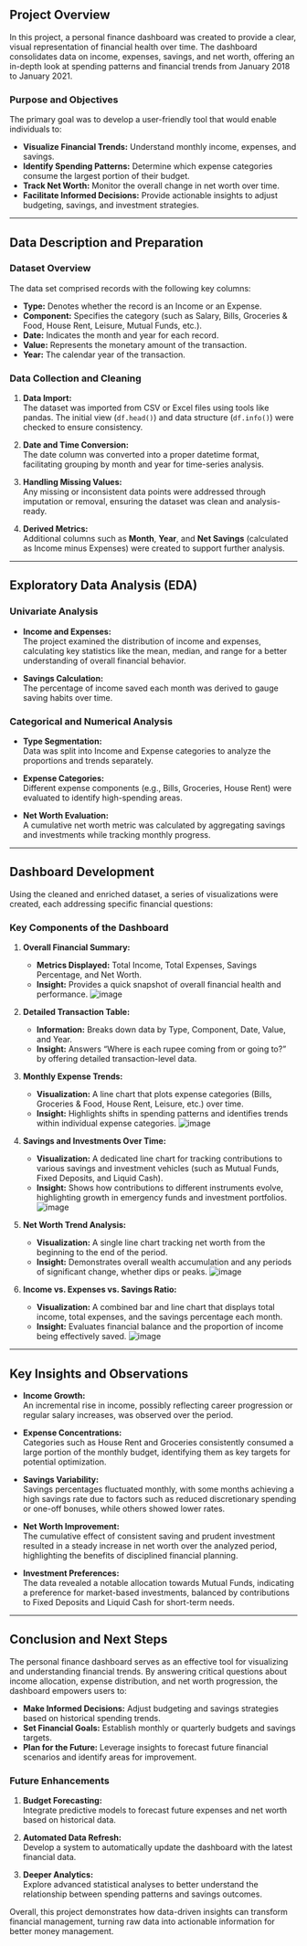 ## Project Overview

In this project, a personal finance dashboard was created to provide a clear, visual representation of financial health over time. The dashboard consolidates data on income, expenses, savings, and net worth, offering an in-depth look at spending patterns and financial trends from January 2018 to January 2021.

### Purpose and Objectives

The primary goal was to develop a user-friendly tool that would enable individuals to:
- **Visualize Financial Trends:** Understand monthly income, expenses, and savings.
- **Identify Spending Patterns:** Determine which expense categories consume the largest portion of their budget.
- **Track Net Worth:** Monitor the overall change in net worth over time.
- **Facilitate Informed Decisions:** Provide actionable insights to adjust budgeting, savings, and investment strategies.

---

## Data Description and Preparation

### Dataset Overview

The data set comprised records with the following key columns:
- **Type:** Denotes whether the record is an Income or an Expense.
- **Component:** Specifies the category (such as Salary, Bills, Groceries & Food, House Rent, Leisure, Mutual Funds, etc.).
- **Date:** Indicates the month and year for each record.
- **Value:** Represents the monetary amount of the transaction.
- **Year:** The calendar year of the transaction.

### Data Collection and Cleaning

1. **Data Import:**  
   The dataset was imported from CSV or Excel files using tools like pandas. The initial view (`df.head()`) and data structure (`df.info()`) were checked to ensure consistency.

2. **Date and Time Conversion:**  
   The date column was converted into a proper datetime format, facilitating grouping by month and year for time-series analysis.

3. **Handling Missing Values:**  
   Any missing or inconsistent data points were addressed through imputation or removal, ensuring the dataset was clean and analysis-ready.

4. **Derived Metrics:**  
   Additional columns such as **Month**, **Year**, and **Net Savings** (calculated as Income minus Expenses) were created to support further analysis.

---

## Exploratory Data Analysis (EDA)

### Univariate Analysis

- **Income and Expenses:**  
  The project examined the distribution of income and expenses, calculating key statistics like the mean, median, and range for a better understanding of overall financial behavior.

- **Savings Calculation:**  
  The percentage of income saved each month was derived to gauge saving habits over time.


### Categorical and Numerical Analysis

- **Type Segmentation:**  
  Data was split into Income and Expense categories to analyze the proportions and trends separately.

- **Expense Categories:**  
  Different expense components (e.g., Bills, Groceries, House Rent) were evaluated to identify high-spending areas.

- **Net Worth Evaluation:**  
  A cumulative net worth metric was calculated by aggregating savings and investments while tracking monthly progress.

---

## Dashboard Development

Using the cleaned and enriched dataset, a series of visualizations were created, each addressing specific financial questions:

### Key Components of the Dashboard

1. **Overall Financial Summary:**  
   - **Metrics Displayed:** Total Income, Total Expenses, Savings Percentage, and Net Worth.  
   - **Insight:** Provides a quick snapshot of overall financial health and performance.
![image](https://github.com/user-attachments/assets/e7dfba02-6028-453d-be0a-e70344f53130)

2. **Detailed Transaction Table:**  
   - **Information:** Breaks down data by Type, Component, Date, Value, and Year.  
   - **Insight:** Answers “Where is each rupee coming from or going to?” by offering detailed transaction-level data.
     
3. **Monthly Expense Trends:**  
   - **Visualization:** A line chart that plots expense categories (Bills, Groceries & Food, House Rent, Leisure, etc.) over time.  
   - **Insight:** Highlights shifts in spending patterns and identifies trends within individual expense categories.
![image](https://github.com/user-attachments/assets/f1c193d5-99bc-451e-8432-d832234b8b80)
4. **Savings and Investments Over Time:**  
   - **Visualization:** A dedicated line chart for tracking contributions to various savings and investment vehicles (such as Mutual Funds, Fixed Deposits, and Liquid Cash).  
   - **Insight:** Shows how contributions to different instruments evolve, highlighting growth in emergency funds and investment portfolios.
![image](https://github.com/user-attachments/assets/2f845914-15f5-4d61-a080-842e4a3e6a9c)

5. **Net Worth Trend Analysis:**  
   - **Visualization:** A single line chart tracking net worth from the beginning to the end of the period.  
   - **Insight:** Demonstrates overall wealth accumulation and any periods of significant change, whether dips or peaks.
![image](https://github.com/user-attachments/assets/85784316-890e-4924-94a5-429f01c07b47)

6. **Income vs. Expenses vs. Savings Ratio:**  
   - **Visualization:** A combined bar and line chart that displays total income, total expenses, and the savings percentage each month.  
   - **Insight:** Evaluates financial balance and the proportion of income being effectively saved.
![image](https://github.com/user-attachments/assets/7b3b3c8e-2e7b-4b2c-aa8e-ed2f2ef05cbf)

---

## Key Insights and Observations

- **Income Growth:**  
  An incremental rise in income, possibly reflecting career progression or regular salary increases, was observed over the period.

- **Expense Concentrations:**  
  Categories such as House Rent and Groceries consistently consumed a large portion of the monthly budget, identifying them as key targets for potential optimization.

- **Savings Variability:**  
  Savings percentages fluctuated monthly, with some months achieving a high savings rate due to factors such as reduced discretionary spending or one-off bonuses, while others showed lower rates.

- **Net Worth Improvement:**  
  The cumulative effect of consistent saving and prudent investment resulted in a steady increase in net worth over the analyzed period, highlighting the benefits of disciplined financial planning.

- **Investment Preferences:**  
  The data revealed a notable allocation towards Mutual Funds, indicating a preference for market-based investments, balanced by contributions to Fixed Deposits and Liquid Cash for short-term needs.

---

## Conclusion and Next Steps

The personal finance dashboard serves as an effective tool for visualizing and understanding financial trends. By answering critical questions about income allocation, expense distribution, and net worth progression, the dashboard empowers users to:

- **Make Informed Decisions:** Adjust budgeting and savings strategies based on historical spending trends.
- **Set Financial Goals:** Establish monthly or quarterly budgets and savings targets.
- **Plan for the Future:** Leverage insights to forecast future financial scenarios and identify areas for improvement.

### Future Enhancements

1. **Budget Forecasting:**  
   Integrate predictive models to forecast future expenses and net worth based on historical data.

2. **Automated Data Refresh:**  
   Develop a system to automatically update the dashboard with the latest financial data.

3. **Deeper Analytics:**  
   Explore advanced statistical analyses to better understand the relationship between spending patterns and savings outcomes.

Overall, this project demonstrates how data-driven insights can transform financial management, turning raw data into actionable information for better money management.


